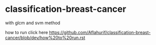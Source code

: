 # classification-breast-cancer
with glcm and svm method



how to run click here https://github.com/Aflahurif/classification-breast-cancer/blob/dev/how%20to%20run.rst
